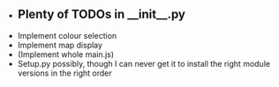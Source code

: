 - ## Plenty of TODOs in \_\_init\_\_.py
- Implement colour selection
- Implement map display
- (Implement whole main.js)
- Setup.py possibly, though I can never get it to install the right module versions in the right order
